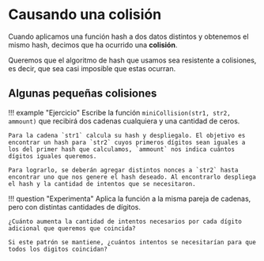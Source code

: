 # Causando una colisión

Cuando aplicamos una función hash a dos datos distintos y obtenemos el mismo hash, decimos que ha ocurrido una **colisión**.

Queremos que el algoritmo de hash que usamos sea resistente a colisiones, es decir, que sea casi imposible que estas ocurran.

## Algunas pequeñas colisiones

!!! example "Ejercicio"
    Escribe la función `miniCollision(str1, str2, ammount)` que recibirá dos cadenas cualquiera y una cantidad de ceros. 
    
    Para la cadena `str1` calcula su hash y despliegalo. El objetivo es encontrar un hash para `str2` cuyos primeros dígitos sean iguales a los del primer hash que calculamos, `ammount` nos indica cuántos dígitos iguales queremos.

    Para lograrlo, se deberán agregar distintos nonces a `str2` hasta encontrar uno que nos genere el hash deseado. Al encontrarlo despliega el hash y la cantidad de intentos que se necesitaron.

!!! question "Experimenta"
    Aplica la función a la misma pareja de cadenas, pero con distintas cantidades de dígitos.

    ¿Cuánto aumenta la cantidad de intentos necesarios por cada dígito adicional que queremos que coincida? 
    
    Si este patrón se mantiene, ¿cuántos intentos se necesitarían para que todos los digitos coincidan?
